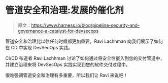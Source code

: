 # 管道安全和治理:发展的催化剂

> 原文：<https://www.harness.io/blog/pipeline-security-and-governance-a-catalyst-for-devsecops>

管道安全和治理比以往任何时候都更加重要。Ravi Lachhman 向我们展示了如何在 CD 中实现 DevSecOps 实践。

CI/CD 布道者 Ravi Lachhman 讨论了如何通过将安全性嵌入到您的交付管道中，并建立治理来将 DevSecOps 实践实现到您的软件交付过程中。

很难强调管道安全和治理有多重要，所以我们让 Ravi 来说吧！
